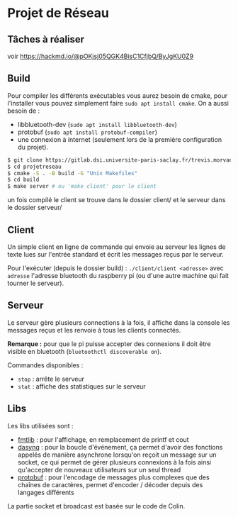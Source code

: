 # Projet de Réseau

## Tâches à réaliser

voir https://hackmd.io/@pOKjsj05QGK4BisC1CfjbQ/ByJgKU0Z9

## Build

Pour compiler les différents exécutables vous aurez besoin de cmake, pour l'installer vous pouvez simplement faire `sudo apt install cmake`.
On a aussi besoin de :
- libbluetooth-dev (`sudo apt install libbluetooth-dev`)
- protobuf (`sudo apt install protobuf-compiler`)
- une connexion à internet (seulement lors de la première configuration du projet).

```bash
$ git clone https://gitlab.dsi.universite-paris-saclay.fr/trevis.morvany/projetreseau
$ cd projetreseau
$ cmake -S . -B build -G "Unix Makefiles"
$ cd build
$ make server # ou 'make client' pour le client
```

un fois compilé le client se trouve dans le dossier client/ et le serveur dans le dossier serveur/

## Client

Un simple client en ligne de commande qui envoie au serveur les lignes de texte lues sur l'entrée standard et écrit les messages reçus par le serveur.

Pour l'exécuter (depuis le dossier build) : `./client/client <adresse>` avec `adresse` l'adresse bluetooth du raspberry pi (ou d'une autre machine qui fait tourner le serveur).

## Serveur

Le serveur gère plusieurs connections à la fois, il affiche dans la console les messages reçus et les renvoie à tous les clients connectés.

**Remarque :** pour que le pi puisse accepter des connexions il doit être visible en bluetooth (`bluetoothctl discoverable on`).

Commandes disponibles :
- `stop` : arrête le serveur
- `stat` : affiche des statistiques sur le serveur

## Libs

Les libs utilisées sont :
- [fmtlib](https://fmt.dev) : pour l'affichage, en remplacement de printf et cout
- [dasynq](https://github.com/davmac314/dasynq) : pour la boucle d'événement, ça permet d'avoir des fonctions appelés de manière asynchrone lorsqu'on reçoit un message sur un socket, ce qui permet de gérer plusieurs connexions à la fois ainsi qu'accepter de nouveaux utilisateurs sur un seul thread
- [protobuf](https://developers.google.com/protocol-buffers/) : pour l'encodage de messages plus complexes que des chaînes de caractères, permet d'encoder / décoder depuis des langages différents

La partie socket et broadcast est basée sur le code de Colin.
